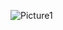 
![Picture1](https://github.com/Shenzzz21/Phishing-URL-Detection/assets/141328474/5c4cd6bb-5e9a-439f-b51f-c18f93bf21d7)
